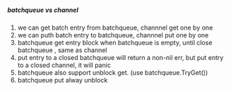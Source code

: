 
##### batchqueue vs channel
1. we can get batch entry from batchqueue, channnel get one by one
2. we can puth batch entry to batchqueue, channnel put one by one
3. batchqueue get entry block when batchqueue is empty, until close batchqueue , same as channel
4. put entry to a closed batchqueue will return a non-nil err, but put entry to a closed channel, it will panic
5. batchqueue also support unblock get. (use batchqueue.TryGet())
6. batchqueue put alway unblock